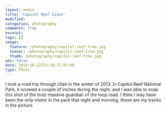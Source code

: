 ```yaml
---
layout: media
title: 'Capitol Reef Giant'
modified:
categories: photography
comments: true
excerpt:
tags: []
image:
  feature: /photography/capitol-reef-tree.jpg
  teaser: /photography/capitol-reef-tree.jpg
  thumb: /photography/capitol-reef-tree.jpg
ads: false
date: 2014-10-12T23:28:21-07:00
type: Photo
---
```


I took a road trip through Utah in the winter of 2013. In Capitol Reef National Park, it snowed a couple of inches during the night, and I was able to snap this shot of the truly massive guardian of the loop road. I think I may have been the only visitor in the park that night and morning, those are my tracks in the picture.
